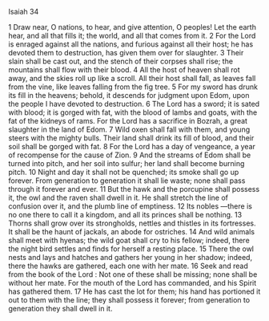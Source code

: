 Isaiah 34

1	Draw near, O nations, to hear, and give attention, O peoples! Let the earth hear, and all that fills it; the world, and all that comes from it.
2	For the Lord is enraged against all the nations, and furious against all their host; he has devoted them to destruction, has given them over for slaughter.
3	Their slain shall be cast out, and the stench of their corpses shall rise; the mountains shall flow with their blood.
4	All the host of heaven shall rot away, and the skies roll up like a scroll. All their host shall fall, as leaves fall from the vine, like leaves falling from the fig tree.
5	For my sword has drunk its fill in the heavens; behold, it descends for judgment upon Edom, upon the people I have devoted to destruction.
6	The Lord has a sword; it is sated with blood; it is gorged with fat, with the blood of lambs and goats, with the fat of the kidneys of rams. For the Lord has a sacrifice in Bozrah, a great slaughter in the land of Edom.
7	Wild oxen shall fall with them, and young steers with the mighty bulls. Their land shall drink its fill of blood, and their soil shall be gorged with fat.
8	For the Lord has a day of vengeance, a year of recompense for the cause of Zion.
9	And the streams of Edom shall be turned into pitch, and her soil into sulfur; her land shall become burning pitch.
10	Night and day it shall not be quenched; its smoke shall go up forever. From generation to generation it shall lie waste; none shall pass through it forever and ever.
11	But the hawk and the porcupine shall possess it, the owl and the raven shall dwell in it. He shall stretch the line of confusion over it, and the plumb line of emptiness.
12	Its nobles —there is no one there to call it a kingdom, and all its princes shall be nothing.
13	Thorns shall grow over its strongholds, nettles and thistles in its fortresses. It shall be the haunt of jackals, an abode for ostriches.
14	And wild animals shall meet with hyenas; the wild goat shall cry to his fellow; indeed, there the night bird settles and finds for herself a resting place.
15	There the owl nests and lays and hatches and gathers her young in her shadow; indeed, there the hawks are gathered, each one with her mate.
16	Seek and read from the book of the Lord : Not one of these shall be missing; none shall be without her mate. For the mouth of the Lord has commanded, and his Spirit has gathered them.
17	He has cast the lot for them; his hand has portioned it out to them with the line; they shall possess it forever; from generation to generation they shall dwell in it.

